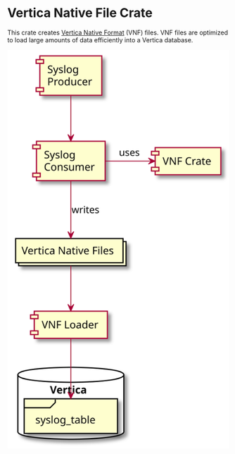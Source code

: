 Vertica Native File Crate
=========================

This crate creates [Vertica Native Format](https://www.vertica.com/docs/9.2.x/HTML/Content/Authoring/AdministratorsGuide/BinaryFilesAppendix/CreatingNativeBinaryFormatFiles.htm
) (VNF) files. VNF files are optimized to load large amounts of data efficiently into a Vertica database.

![Overview](./doc/vnf.svg)

<!-- RowData::new(Vec[Types], Vec[Data]) -> RowData -->

<!-- VNF { -->
<!--   Vec[Types] -->
<!-- } -->

<!-- Impl VNF { -->
<!--   fn(&self, RowData) -> Vec[&u8] -->
<!-- } -->
